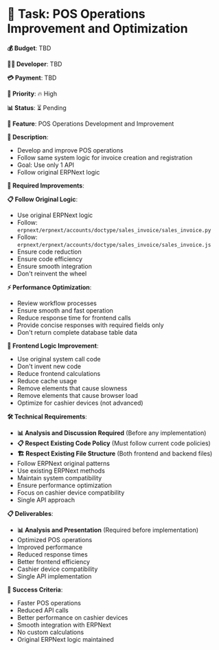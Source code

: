 # 🔧 Task: POS Operations Improvement and Optimization

**💰 Budget**: TBD

**👨‍💻 Developer**: TBD

**💳 Payment**: TBD

**🎯 Priority**: 🔥 High

**📊 Status**: ⏳ Pending

**🔧 Feature**: POS Operations Development and Improvement

**📖 Description**:

- Develop and improve POS operations
- Follow same system logic for invoice creation and registration
- Goal: Use only 1 API
- Follow original ERPNext logic

**🎯 Required Improvements**:

**📋 Follow Original Logic**:

- Use original ERPNext logic
- Follow: `erpnext/erpnext/accounts/doctype/sales_invoice/sales_invoice.py`
- Follow: `erpnext/erpnext/accounts/doctype/sales_invoice/sales_invoice.js`
- Ensure code reduction
- Ensure code efficiency
- Ensure smooth integration
- Don't reinvent the wheel

**⚡ Performance Optimization**:

- Review workflow processes
- Ensure smooth and fast operation
- Reduce response time for frontend calls
- Provide concise responses with required fields only
- Don't return complete database table data

**🎨 Frontend Logic Improvement**:

- Use original system call code
- Don't invent new code
- Reduce frontend calculations
- Reduce cache usage
- Remove elements that cause slowness
- Remove elements that cause browser load
- Optimize for cashier devices (not advanced)

**🛠️ Technical Requirements**:

- **📊 Analysis and Discussion Required** (Before any implementation)
- **📋 Respect Existing Code Policy** (Must follow current code policies)
- **🏗️ Respect Existing File Structure** (Both frontend and backend files)
- Follow ERPNext original patterns
- Use existing ERPNext methods
- Maintain system compatibility
- Ensure performance optimization
- Focus on cashier device compatibility
- Single API approach

**📋 Deliverables**:

- **📊 Analysis and Presentation** (Required before implementation)
- Optimized POS operations
- Improved performance
- Reduced response times
- Better frontend efficiency
- Cashier device compatibility
- Single API implementation

**🎯 Success Criteria**:

- Faster POS operations
- Reduced API calls
- Better performance on cashier devices
- Smooth integration with ERPNext
- No custom calculations
- Original ERPNext logic maintained
